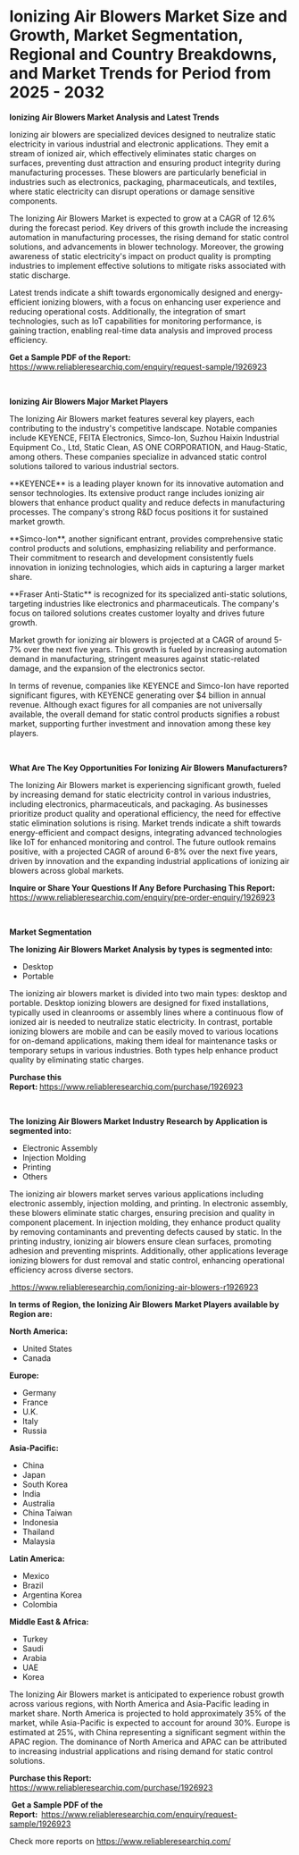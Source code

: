 <p><h1>Ionizing Air Blowers Market Size and Growth, Market Segmentation, Regional and Country Breakdowns, and Market Trends for Period from 2025 -  2032</h1></p><p><strong>Ionizing Air Blowers Market Analysis and Latest Trends</strong></p>
<p><p>Ionizing air blowers are specialized devices designed to neutralize static electricity in various industrial and electronic applications. They emit a stream of ionized air, which effectively eliminates static charges on surfaces, preventing dust attraction and ensuring product integrity during manufacturing processes. These blowers are particularly beneficial in industries such as electronics, packaging, pharmaceuticals, and textiles, where static electricity can disrupt operations or damage sensitive components.</p><p>The Ionizing Air Blowers Market is expected to grow at a CAGR of 12.6% during the forecast period. Key drivers of this growth include the increasing automation in manufacturing processes, the rising demand for static control solutions, and advancements in blower technology. Moreover, the growing awareness of static electricity's impact on product quality is prompting industries to implement effective solutions to mitigate risks associated with static discharge.</p><p>Latest trends indicate a shift towards ergonomically designed and energy-efficient ionizing blowers, with a focus on enhancing user experience and reducing operational costs. Additionally, the integration of smart technologies, such as IoT capabilities for monitoring performance, is gaining traction, enabling real-time data analysis and improved process efficiency.</p></p>
<p><strong>Get a Sample PDF of the Report:&nbsp;</strong> <a href="https://www.reliableresearchiq.com/enquiry/request-sample/1926923?utm_campaign=1137&utm_medium=2&utm_source=Github&utm_content=ia&utm_term=15012025&utm_id=ionizing-air-blowers">https://www.reliableresearchiq.com/enquiry/request-sample/1926923</a></p>
<p>&nbsp;</p>
<p><strong>Ionizing Air Blowers Major Market Players</strong></p>
<p><p>The Ionizing Air Blowers market features several key players, each contributing to the industry's competitive landscape. Notable companies include KEYENCE, FEITA Electronics, Simco-Ion, Suzhou Haixin Industrial Equipment Co., Ltd, Static Clean, AS ONE CORPORATION, and Haug-Static, among others. These companies specialize in advanced static control solutions tailored to various industrial sectors.</p><p>**KEYENCE** is a leading player known for its innovative automation and sensor technologies. Its extensive product range includes ionizing air blowers that enhance product quality and reduce defects in manufacturing processes. The company's strong R&D focus positions it for sustained market growth.</p><p>**Simco-Ion**, another significant entrant, provides comprehensive static control products and solutions, emphasizing reliability and performance. Their commitment to research and development consistently fuels innovation in ionizing technologies, which aids in capturing a larger market share.</p><p>**Fraser Anti-Static** is recognized for its specialized anti-static solutions, targeting industries like electronics and pharmaceuticals. The company's focus on tailored solutions creates customer loyalty and drives future growth.</p><p>Market growth for ionizing air blowers is projected at a CAGR of around 5-7% over the next five years. This growth is fueled by increasing automation demand in manufacturing, stringent measures against static-related damage, and the expansion of the electronics sector.</p><p>In terms of revenue, companies like KEYENCE and Simco-Ion have reported significant figures, with KEYENCE generating over $4 billion in annual revenue. Although exact figures for all companies are not universally available, the overall demand for static control products signifies a robust market, supporting further investment and innovation among these key players.</p></p>
<p>&nbsp;</p>
<p><strong>What Are The Key Opportunities For Ionizing Air Blowers Manufacturers?</strong></p>
<p><p>The Ionizing Air Blowers market is experiencing significant growth, fueled by increasing demand for static electricity control in various industries, including electronics, pharmaceuticals, and packaging. As businesses prioritize product quality and operational efficiency, the need for effective static elimination solutions is rising. Market trends indicate a shift towards energy-efficient and compact designs, integrating advanced technologies like IoT for enhanced monitoring and control. The future outlook remains positive, with a projected CAGR of around 6-8% over the next five years, driven by innovation and the expanding industrial applications of ionizing air blowers across global markets.</p></p>
<p><strong>Inquire or Share Your Questions If Any Before Purchasing This Report:</strong> <a href="https://www.reliableresearchiq.com/enquiry/pre-order-enquiry/1926923?utm_campaign=1137&utm_medium=2&utm_source=Github&utm_content=ia&utm_term=15012025&utm_id=ionizing-air-blowers">https://www.reliableresearchiq.com/enquiry/pre-order-enquiry/1926923</a></p>
<p>&nbsp;</p>
<p><strong>Market Segmentation</strong></p>
<p><strong>The Ionizing Air Blowers Market Analysis by types is segmented into:</strong></p>
<p><ul><li>Desktop</li><li>Portable</li></ul></p>
<p><p>The ionizing air blowers market is divided into two main types: desktop and portable. Desktop ionizing blowers are designed for fixed installations, typically used in cleanrooms or assembly lines where a continuous flow of ionized air is needed to neutralize static electricity. In contrast, portable ionizing blowers are mobile and can be easily moved to various locations for on-demand applications, making them ideal for maintenance tasks or temporary setups in various industries. Both types help enhance product quality by eliminating static charges.</p></p>
<p><strong>Purchase this Report:&nbsp;</strong><a href="https://www.reliableresearchiq.com/purchase/1926923?utm_campaign=1137&utm_medium=2&utm_source=Github&utm_content=ia&utm_term=15012025&utm_id=ionizing-air-blowers">https://www.reliableresearchiq.com/purchase/1926923</a></p>
<p>&nbsp;</p>
<p><strong>The Ionizing Air Blowers Market Industry Research by Application is segmented into:</strong></p>
<p><ul><li>Electronic Assembly</li><li>Injection Molding</li><li>Printing</li><li>Others</li></ul></p>
<p><p>The ionizing air blowers market serves various applications including electronic assembly, injection molding, and printing. In electronic assembly, these blowers eliminate static charges, ensuring precision and quality in component placement. In injection molding, they enhance product quality by removing contaminants and preventing defects caused by static. In the printing industry, ionizing air blowers ensure clean surfaces, promoting adhesion and preventing misprints. Additionally, other applications leverage ionizing blowers for dust removal and static control, enhancing operational efficiency across diverse sectors.</p></p>
<p><a href="https://www.reliableresearchiq.com/ionizing-air-blowers-r1926923?utm_campaign=1137&utm_medium=2&utm_source=Github&utm_content=ia&utm_term=15012025&utm_id=ionizing-air-blowers">&nbsp;https://www.reliableresearchiq.com/ionizing-air-blowers-r1926923</a></p>
<p><strong>In terms of Region, the Ionizing Air Blowers Market Players available by Region are:</strong></p>
<p>
    <p> <strong> North America: </strong>
        <ul>
            <li>United States</li>
            <li>Canada</li>
        </ul>
        </p> 
    <p> <strong> Europe: </strong>
        <ul>
            <li>Germany</li>
            <li>France</li>
            <li>U.K.</li>
            <li>Italy</li>
            <li>Russia</li>
        </ul>
        </p> 
    <p> <strong> Asia-Pacific: </strong>
        <ul>
            <li>China</li>
            <li>Japan</li>
            <li>South Korea</li>
            <li>India</li>
            <li>Australia</li>
            <li>China Taiwan</li>
            <li>Indonesia</li>
            <li>Thailand</li>
            <li>Malaysia</li>
        </ul>
        </p> 
    <p> <strong> Latin America: </strong>
        <ul>
            <li>Mexico</li>
            <li>Brazil</li>
            <li>Argentina Korea</li>
            <li>Colombia</li>
        </ul>
        </p> 
    <p> <strong> Middle East & Africa: </strong>
        <ul>
            <li>Turkey</li>
            <li>Saudi</li>
            <li>Arabia</li>
            <li>UAE</li>
            <li>Korea</li>
        </ul>
    </p>
    </p>
<p><p>The Ionizing Air Blowers market is anticipated to experience robust growth across various regions, with North America and Asia-Pacific leading in market share. North America is projected to hold approximately 35% of the market, while Asia-Pacific is expected to account for around 30%. Europe is estimated at 25%, with China representing a significant segment within the APAC region. The dominance of North America and APAC can be attributed to increasing industrial applications and rising demand for static control solutions.</p></p>
<p><strong>Purchase this Report: </strong><a href="https://www.reliableresearchiq.com/purchase/1926923?utm_campaign=1137&utm_medium=2&utm_source=Github&utm_content=ia&utm_term=15012025&utm_id=ionizing-air-blowers">https://www.reliableresearchiq.com/purchase/1926923</a></p>
<p>&nbsp;<strong>Get a Sample PDF of the Report:&nbsp;&nbsp;</strong><a href="https://www.reliableresearchiq.com/enquiry/request-sample/1926923?utm_campaign=1137&utm_medium=2&utm_source=Github&utm_content=ia&utm_term=15012025&utm_id=ionizing-air-blowers">https://www.reliableresearchiq.com/enquiry/request-sample/1926923</a></p>
<p><strong></strong></p>
<p>Check more reports on <a href="https://www.reliableresearchiq.com/?utm_campaign=1137&utm_medium=2&utm_source=Github&utm_content=ia&utm_term=15012025&utm_id=ionizing-air-blowers">https://www.reliableresearchiq.com/</a></p>
